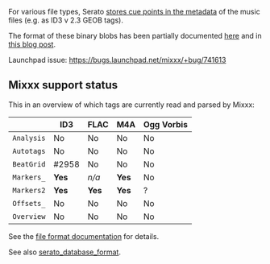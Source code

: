For various file types, Serato [stores cue points in the metadata](http://serato.com/forum/discussion/345668) of the music files (e.g. as ID3 v 2.3 GEOB tags).

The format of these binary blobs has been partially documented [here](https://github.com/Holzhaus/serato-tags) and in [this blog post](http://homepage.ruhr-uni-bochum.de/jan.holthuis/posts/reversing-seratos-geob-tags).

Launchpad issue: <https://bugs.launchpad.net/mixxx/+bug/741613>

## Mixxx support status

This in an overview of which tags are currently read and parsed by Mixxx:

|            | ID3     | FLAC    | M4A     | Ogg Vorbis |
| ---------- | ------- | ------- | ------- | ---------- |
| `Analysis` | No      | No      | No      | No         |
| `Autotags` | No      | No      | No      | No         |
| `BeatGrid` | #2958   | No      | No      | No         |
| `Markers_` | **Yes** | *n/a*   | **Yes** | No         |
| `Markers2` | **Yes** | **Yes** | **Yes** | ?          |
| `Offsets_` | No      | No      | No      | No         |
| `Overview` | No      | No      | No      | No         |

See the [file format documentation](https://github.com/Holzhaus/serato-tags/blob/master/docs/fileformats.md) for details.

See also [serato\_database\_format](serato_database_format).
